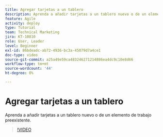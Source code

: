 ```yaml
---
title: Agregar tarjetas a un tablero
description: Aprenda a añadir tarjetas a un tablero nuevo o de un elemento de trabajo preexistente.
feature: Agile
activity: deploy
type: Tutorial
team: Technical Marketing
jira: KT-10810
role: User, Leader
level: Beginner
exl-id: 86bdeadc-ab72-4936-bc3a-45079d7a4ce1
doc-type: video
source-git-commit: a25a49e59ca483246271214886ea4dc9c10e8d66
workflow-type: tm+mt
source-wordcount: '44'
ht-degree: 0%

---
```


# Agregar tarjetas a un tablero

Aprenda a añadir tarjetas a un tablero nuevo o de un elemento de trabajo preexistente.

>[!VIDEO](https://video.tv.adobe.com/v/346617)
